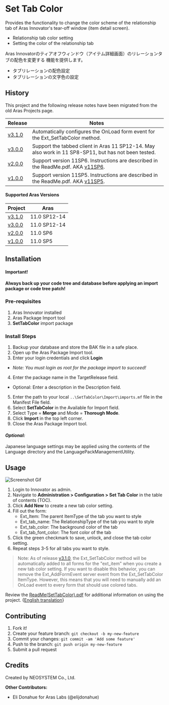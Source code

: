 # Set Tab Color

Provides the functionality to change the color scheme of the relationship tab of Aras Innovator's tear-off window (item detail screen).
* Relationship tab color setting
* Setting the color of the relationship tab

Aras Innovatorのティアオフウィンドウ（アイテム詳細画面）のリレーションタブの配色を変更する 機能を提供します。
* タブリレーションの配色設定
* タブリレーションの文字色の設定

## History

This project and the following release notes have been migrated from the old Aras Projects page.

Release | Notes
--------|--------
[v3.1.0](https://github.com/ArasLabs/set-tab-color/releases/tag/v3.1.0) | Automatically configures the OnLoad form event for the Ext_SetTabColor method.
[v3.0.0](https://github.com/ArasLabs/set-tab-color/releases/tag/v3.0.0) | Support the tabbed client in Aras 11 SP12-14. May also work in 11 SP8-SP11, but has not been tested.
[v2.0.0](https://github.com/ArasLabs/set-tab-color/releases/tag/v2.0.0) | Support version 11SP6. Instructions are described in the ReadMe.pdf. AKA [v11SP6](https://github.com/ArasLabs/set-tab-color/releases/tag/v11SP6).
[v1.0.0](https://github.com/ArasLabs/set-tab-color/releases/tag/v1.0.0) | Support version 11SP5. Instructions are described in the ReadMe.pdf. AKA [v11SP5](https://github.com/ArasLabs/set-tab-color/releases/tag/v11SP5).

#### Supported Aras Versions

Project | Aras
--------|------
[v3.1.0](https://github.com/ArasLabs/set-tab-color/releases/tag/v3.1.0) | 11.0 SP12-14
[v3.0.0](https://github.com/ArasLabs/set-tab-color/releases/tag/v3.0.0) | 11.0 SP12-14
[v2.0.0](https://github.com/ArasLabs/set-tab-color/releases/tag/v2.0.0) | 11.0 SP6
[v1.0.0](https://github.com/ArasLabs/set-tab-color/releases/tag/v1.0.0) | 11.0 SP5

## Installation

#### Important!
**Always back up your code tree and database before applying an import package or code tree patch!**

### Pre-requisites

1. Aras Innovator installed
2. Aras Package Import tool
3. **SetTabColor** import package

### Install Steps

1. Backup your database and store the BAK file in a safe place.
2. Open up the Aras Package Import tool.
3. Enter your login credentials and click **Login**
  * _Note: You must login as root for the package import to succeed!_
4. Enter the package name in the TargetRelease field.
  * Optional: Enter a description in the Description field.
5. Enter the path to your local `..\SetTabColor\Import\imports.mf` file in the Manifest File field.
6. Select **SetTabColor** in the Available for Import field.
7. Select Type = **Merge** and Mode = **Thorough Mode**.
8. Click **Import** in the top left corner.
9. Close the Aras Package Import tool.

#### _Optional:_
Japanese language settings may be applied using the contents of the Language directory and the LanguagePackManagementUtility.

## Usage

![Screenshot Gif](Screenshots/screenshot.gif)

1. Login to Innovator as admin.
2. Navigate to **Administration > Configuration > Set Tab Color** in the table of contents (TOC).
3. Click **Add New** to create a new tab color setting.
4. Fill out the form:
    * Ext_Item: The parent ItemType of the tab you want to style
    * Ext_tab_name: The RelationshipType of the tab you want to style
    * Ext_tab_color: The background color of the tab
    * Ext_tab_font_color: The font color of the tab
5. Click the green checkmark to save, unlock, and close the tab color setting.
6. Repeat steps 3-5 for all tabs you want to style.

> Note: As of release [v3.1.0](https://github.com/ArasLabs/set-tab-color/releases/tag/v3.1.0), the Ext_SetTabColor method will be automatically added to all forms for the "ext_item" when you create a new tab color setting. If you want to disable this behavior, you can remove the Ext_AddFormEvent server event from the Ext_SetTabColor ItemType. However, this means that you will need to manually add an OnLoad event to every form that should use colored tabs.

Review the [ReadMe(SetTabColor).pdf](./Documentation/ReadMe-SetTabColor.pdf) for additional information on using the project. {[English translation](./Documentation/ReadMe-SetTabColor-English.docx)}

## Contributing

1. Fork it!
2. Create your feature branch: `git checkout -b my-new-feature`
3. Commit your changes: `git commit -am 'Add some feature'`
4. Push to the branch: `git push origin my-new-feature`
5. Submit a pull request

## Credits

Created by NEOSYSTEM Co., Ltd.

**Other Contributors:**
* Eli Donahue for Aras Labs (@elijdonahue)
